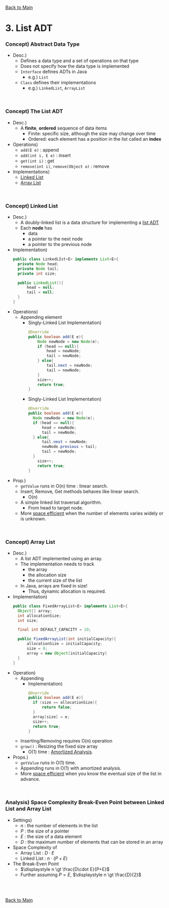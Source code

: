 [Back to Main](../main.md)

# 3. List ADT
### Concept) Abstract Data Type
- Desc.)
  - Defines a data type and a set of operations on that type
  - Does not specify how the data type is implemented
  - `Interface` defines ADTs in Java
    - e.g.) `List`
  - `Class` defines their implementations
    - e.g.) `LinkedList`, `ArrayList`

<br>

### Concept) The List ADT
- Desc.)
  - A **finite**, **ordered** sequence of data items
    - Finite: specific size, although the size may change over time
    - Ordered: each element has a position in the list called an **index**
- Operations)
  - `add(E e)` : append
  - `add(int i, E e)` : insert
  - `get(int i)` : get
  - `remove(int i)`, `remove(Object o)` : remove
- Implementations)
  - [Linked List](#concept-linked-list)
  - [Array List](#concept-array-list)

<br>

### Concept) Linked List
- Desc.) 
  - A doubly-linked list is a data structure for implementing a [list ADT](#concept-the-list-adt)
  - Each **node** has
    - data
    - a pointer to the next node
    - a pointer to the previous node
- Implementation)
  ```java
  public class LinkedLIst<E> implements List<E>{
    private Node head;
    private Node tail;
    private int size;

    public LinkedList(){
        head = null;
        tail = null;
    }
  }
  ```
- Operations)
  - Appending element
    - Singly-Linked List Implementation)
      ```java
      @Override
      public boolean add(E e){
          Node newNode = new Node(e);
          if (head == null){
              head = newNode;
              tail = newNode;
          } else{
              tail.next = newNode;
              tail = newNode;
          }
          size++;
          return true;
      }
      ```
    - Singly-Linked List Implementation)
      ```java
      @Override
      public boolean add(E e){
        Node newNode = new Node(e);
        if (head == null){
            head = newNode;
            tail = newNode;
        } else{
            tail.next = newNode;
            newNode.previous = tail;
            tail = newNode;
        }
          size++;
          return true;
      }
      ```
- Prop.)
  - `getValue` runs in O(n) time : linear search.
  - Insert, Remove, Get methods behaves like linear search.
    - O(n)
  - A simple linked list traversal algorithm.
    - From head to target node.
  - More [space efficient](#analysis-space-complexity-break-even-point-between-linked-list-and-array-list) when the number of elements varies widely or is unknown.

<br>

### Concept) Array List
- Desc.)
  - A list ADT implemented using an array.
  - The implementation needs to track
    - the array
    - the allocation size
    - the current size of the list
  - In Java, arrays are fixed in size!
    - Thus, dynamic allocation is required.
- Implementation)
  ```java
  public class FixedArrayList<E> implements List<E>{
    Object[] array;
    int allocationSize;
    int size;

    final int DEFAULT_CAPACITY = 10;

    public FixedArrayList(int initialCapacity){
        allocationSize = initialCapacity;
        size = 0;
        array = new Object[initialCapacity]
    }
  }
  ```
- Operation)
  - Appending
    - Implementation)
      ```java
      @Override
      public boolean add(E e){
        if (size == allocationSize){
            return false;
        }
        array[size] = e;
        size++;
        return true;
      }
      ```
  - Inserting/Removing requires O(n) operation
  - `grow()` : Resizing the fixed size array
    - O(1) time : [Amortized Analysis](https://github.com/JoonHyeok-hozy-Kim/datastructure_and_algorithm_in_python/blob/main/Contents/Part05_Array_Based_Sequences/part05_00_array_based_sequences.md#concept-amortized-anaylsis).
- Props.)
  - `getValue` runs in O(1) time.
  - Appending runs in O(1) with amortized analysis.
  - More [space efficient](#analysis-space-complexity-break-even-point-between-linked-list-and-array-list) when you know the eventual size of the list in advance.


<br>

### Analysis) Space Complexity Break-Even Point between Linked List and Array List
- Settings)
  - $`n`$ : the number of elements in the list
  - $`P`$ : the size of a pointer
  - $`E`$ : the size of a data element
  - $`D`$ : the maximum number of elements that can be stored in an array
- Space Complexity of
  - Array List : $`D\cdot E`$
  - Linked List : $`n\cdot(P+E)`$
- The Break-Even Point
  - $`\displaystyle n \gt \frac{D\cdot E}{P+E}`$
  - Further assuming $`P=E`$, $`\displaystyle n \gt \frac{D}{2}`$







<br><br>

[Back to Main](../main.md)